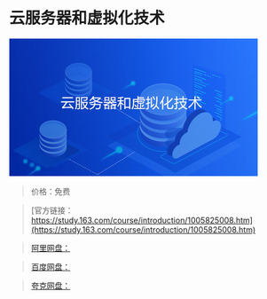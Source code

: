 # 云服务器和虚拟化技术

![img](../../../assets/study163/free/69f420a9-2ad8-42cc-8419-c534c2077a30.jpg)

> 价格：免费

> [官方链接：https://study.163.com/course/introduction/1005825008.htm](https://study.163.com/course/introduction/1005825008.htm)

> [阿里网盘：]()

> [百度网盘：]()

> [夸克网盘：]()
